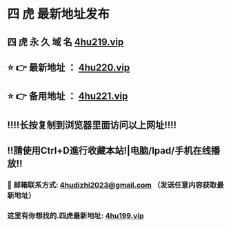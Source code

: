 # 四 虎 最新地址发布 
## 四 虎 永 久 域 名       [4hu219.vip](https://99.xn--h2brj9c8c/home.html?channel=87397)
## ⭐️ 👉 最新地址 ：       [4hu220.vip](https://99.xn--h2brj9c8c/home.html?channel=87397)
## ⭐️ 👉 备用地址 ：       [4hu221.vip](https://99.xn--h2brj9c8c/home.html?channel=87397)
## ‼️‼️长按复制到浏览器里面访问以上网址‼️‼️
## ‼️請使用Ctrl+D進行收藏本站!|电脑/Ipad/手机在线播放‼️
### 📧 邮箱联系方式: 4hudizhi2023@gmail.com （发送任意内容获取最新地址）
### 这里有你想找的.四虎最新地址:       [4hu199.vip](https://99.xn--h2brj9c8c/home.html?channel=87397)
